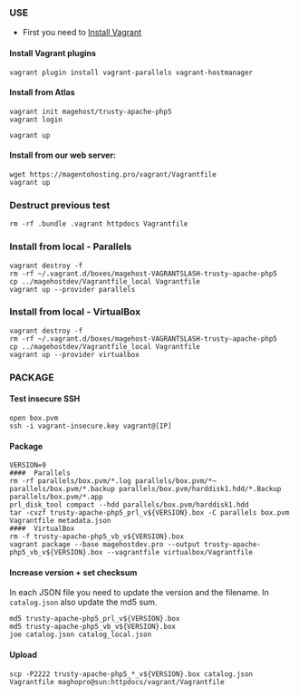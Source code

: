 ### USE

* First you need to [Install Vagrant](http://www.vagrantup.com/download)

#### Install Vagrant plugins
```
vagrant plugin install vagrant-parallels vagrant-hostmanager
```

#### Install from Atlas
```
vagrant init magehost/trusty-apache-php5
vagrant login

vagrant up
```

#### Install from our web server:
```
wget https://magentohosting.pro/vagrant/Vagrantfile
vagrant up
```

### Destruct previous test
```
rm -rf .bundle .vagrant httpdocs Vagrantfile
```

### Install from local - Parallels
```
vagrant destroy -f
rm -rf ~/.vagrant.d/boxes/magehost-VAGRANTSLASH-trusty-apache-php5
cp ../magehostdev/Vagrantfile_local Vagrantfile
vagrant up --provider parallels
```

### Install from local - VirtualBox
```
vagrant destroy -f
rm -rf ~/.vagrant.d/boxes/magehost-VAGRANTSLASH-trusty-apache-php5
cp ../magehostdev/Vagrantfile_local Vagrantfile
vagrant up --provider virtualbox
```

### PACKAGE

#### Test insecure SSH
```
open box.pvm
ssh -i vagrant-insecure.key vagrant@[IP]
```

#### Package
```
VERSION=9
####  Parallels
rm -rf parallels/box.pvm/*.log parallels/box.pvm/*~ parallels/box.pvm/*.backup parallels/box.pvm/harddisk1.hdd/*.Backup parallels/box.pvm/*.app
prl_disk_tool compact --hdd parallels/box.pvm/harddisk1.hdd
tar -cvzf trusty-apache-php5_prl_v${VERSION}.box -C parallels box.pvm Vagrantfile metadata.json
####  VirtualBox
rm -f trusty-apache-php5_vb_v${VERSION}.box
vagrant package --base magehostdev.pro --output trusty-apache-php5_vb_v${VERSION}.box --vagrantfile virtualbox/Vagrantfile
```

#### Increase version + set checksum
In each JSON file you need to update the version and the filename. In `catalog.json` also update the md5 sum.
```
md5 trusty-apache-php5_prl_v${VERSION}.box
md5 trusty-apache-php5_vb_v${VERSION}.box
joe catalog.json catalog_local.json
```

#### Upload
```
scp -P2222 trusty-apache-php5_*_v${VERSION}.box catalog.json Vagrantfile maghopro@sun:httpdocs/vagrant/Vagrantfile
```
